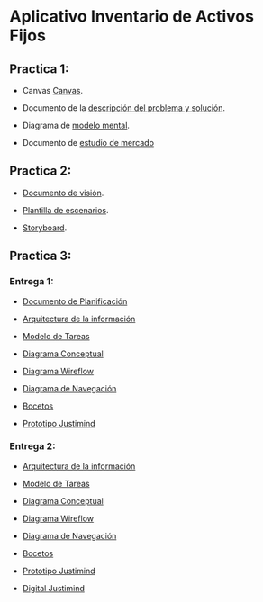 
# Aplicativo Inventario de Activos Fijos


## Practica 1:

 - Canvas [Canvas](https://github.com/gabrielacampoverde/DESS-AppInventario/blob/main/Practica_1/Canvas.pdf).

 - Documento de la [descripción del problema y solución](https://github.com/gabrielacampoverde/DESS-AppInventario/blob/main/Practica_1/Descripción_Problema_Solución.pdf).

 - Diagrama de [modelo mental](https://github.com/gabrielacampoverde/DESS-AppInventario/blob/main/Practica_1/Diagrama_modelo_mental.pdf).

 - Documento de [estudio de mercado](https://github.com/gabrielacampoverde/DESS-AppInventario/blob/main/Practica_1/DocumentoEstudioMercadoFormato.pdf)

## Practica 2:

 - [Documento de visión](https://github.com/gabrielacampoverde/DESS-AppInventario/blob/main/Practica_2/DocumentoVisionFormato_P2.pdf).

 - [Plantilla de escenarios](https://github.com/gabrielacampoverde/DESS-AppInventario/blob/main/Practica_2/PlantillaPersonajesEscenarios.doc).

 - [Storyboard](https://github.com/gabrielacampoverde/DESS-AppInventario/blob/main/Practica_2/storyboard.pdf).


## Practica 3:

### Entrega 1:

 - [Documento de Planificación](https://github.com/gabrielacampoverde/DESS-AppInventario/blob/main/Practica_3/Entrega1/Documento_Planificacion.docx) 
 
 - [Arquitectura de la información](https://github.com/gabrielacampoverde/DESS-AppInventario/blob/main/Practica_3/Entrega1/Arquitectura_Informacion.docx)

 - [Modelo de Tareas](https://github.com/gabrielacampoverde/DESS-AppInventario/tree/main/Practica_3/Entrega1/Modelo_tareas)
 
 - [Diagrama Conceptual](https://github.com/gabrielacampoverde/DESS-AppInventario/blob/main/Practica_3/Entrega1/Diagrama_Conceptual.png)

 - [Diagrama Wireflow](https://github.com/gabrielacampoverde/DESS-AppInventario/blob/main/Practica_3/Entrega1/Diagrama_Wireflow.png)

 - [Diagrama de Navegación](https://github.com/gabrielacampoverde/DESS-AppInventario/blob/main/Practica_3/Entrega1/Diagrama_navegacion.pdf)

 - [Bocetos](https://github.com/gabrielacampoverde/DESS-AppInventario/tree/main/Practica_3/Entrega1/Bocetos)

 - [Prototipo Justimind](https://github.com/gabrielacampoverde/DESS-AppInventario/blob/main/Practica_3/Entrega1/JustinMin_Prototipo.zip)

 
### Entrega 2:

 - [Arquitectura de la información](https://github.com/gabrielacampoverde/DESS-AppInventario/blob/main/Practica_3/Entrega2/Arquitectura_Informacion.docx)

 - [Modelo de Tareas](https://github.com/gabrielacampoverde/DESS-AppInventario/tree/main/Practica_3/Entrega2/Modelo_tareas)

 - [Diagrama Conceptual](https://github.com/gabrielacampoverde/DESS-AppInventario/blob/main/Practica_3/Entrega2/Diagrama_Conceptual.png)

 - [Diagrama Wireflow](https://github.com/gabrielacampoverde/DESS-AppInventario/blob/main/Practica_3/Entrega2/Diagrama_Wireflow.png)

 - [Diagrama de Navegación](https://github.com/gabrielacampoverde/DESS-AppInventario/blob/main/Practica_3/Entrega2/Diagrama_navegacion.pdf)

 - [Bocetos](https://github.com/gabrielacampoverde/DESS-AppInventario/tree/main/Practica_3/Entrega2/Bocetos)

 - [Prototipo Justimind](https://github.com/gabrielacampoverde/DESS-AppInventario/blob/main/Practica_3/Entrega2/Boceto_JustinMind.zip)

 - [Digital Justimind](https://github.com/gabrielacampoverde/DESS-AppInventario/blob/main/Practica_3/Entrega2/Digital_Justinmind)

